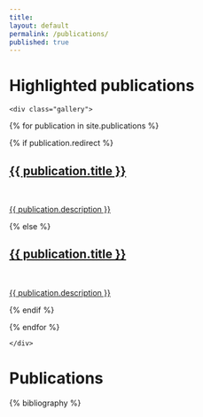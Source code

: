```yaml
---
title:
layout: default
permalink: /publications/
published: true
---
```


Highlighted publications
====

<div class="PublicationContainer">

	<div class="gallery">


  {% for publication in site.publications %}

  {% if publication.redirect %}
  <div class="publicationTile">
          <a href="{{ publication.redirect }}" target="_blank">
          <span>
              <h2>{{ publication.title }}</h2>
              <br/>
              <p>{{ publication.description }}</p>
          </span>
          </a>
  </div>

  {% else %}

  <div class="publicationTile">
          <a href="{{ publication.url | prepend: site.baseurl | prepend: site.url }}">
          <span>
              <h2>{{ publication.title }}</h2>
              <br/>
              <p>{{ publication.description }}</p>
          </span>
          </a>
  </div>

  {% endif %}

  {% endfor %}

	</div>

</div>

Publications
====

{% bibliography %}

